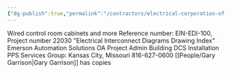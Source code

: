 ```yaml
---
{"dg-publish":true,"permalink":"/contractors/electrical-corporation-of-america/","created":"2025-01-15T13:26:50.707-06:00"}
---
```


Wired control room cabinets and more 
Reference number: EIN-EDI-100, Project number 22030
"Electrical Interconnect Diagrams Drawing Index"
Emerson Automation Solutions
OA Project Admin Building DCS Installation
PPS Services Group:  Kansas City, Missouri 
816-627-0600
[[People/Gary Garrison\|Gary Garrison]] has copies
